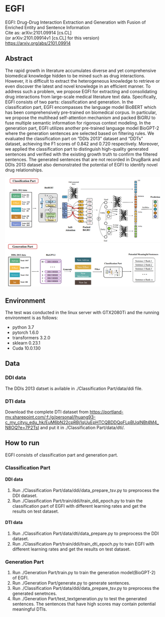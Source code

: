 # EGFI
EGFI: Drug-Drug Interaction Extraction and Generation with Fusion of Enriched Entity and Sentence Information  
Cite as:	arXiv:2101.09914 [cs.CL]  
         (or arXiv:2101.09914v1 [cs.CL] for this version)  
https://arxiv.org/abs/2101.09914
## Abstract
The rapid growth in literature accumulates diverse and yet comprehensive biomedical knowledge hidden to be mined such as drug interactions. However, it is difficult to extract the heterogeneous knowledge to retrieve or even discover the latest and novel knowledge in an efficient manner. To address such a problem, we propose EGFI for extracting and consolidating drug interactions from large-scale medical literature text data. Specifically, EGFI consists of two parts: classification and generation. In the classification part, EGFI encompasses the language model BioBERT which has been comprehensively pre-trained on biomedical corpus. In particular, we propose the multihead self-attention mechanism and packed BiGRU to fuse multiple semantic information for rigorous context modeling. In the generation part, EGFI utilizes another pre-trained language model BioGPT-2 where the generation sentences are selected based on filtering rules. We evaluated the classification part on “DDIs 2013” dataset and “DDTs” dataset, achieving the F1 scores of 0.842 and 0.720 respectively. Moreover, we applied the classification part to distinguish high-quality generated sentences and verified with the existing growth truth to confirm the filtered sentences. The generated sentences that are not recorded in DrugBank and DDIs 2013 dataset also demonstrated the potential of EGFI to identify novel drug relationships.

![image](https://github.com/Layne-Huang/EGFI/blob/main/Classification_part.png)
![image](https://github.com/Layne-Huang/EGFI/blob/main/Generation_part.png)
<!-- ## Model Structure
<div align="center">
<p><img src="Classification Part.pdf" width="800" /></p>
</div>

<div align="center">
<p><img src="GenerationPart.pdf" width="800" /></p>
</div> -->
## Environment
The test was conducted in the linux server with GTX2080Ti and the running environment is as follows:
* python 3.7
* pytorch 1.6.0
* transformers 3.2.0
* sklearn 0.23.1
* Cuda 10.0.130
## Data
### DDI data
The DDIs 2013 datset is avilable in ./Classification Part/data/ddi file.
### DTI data
Download the complete DTI dataset from https://portland-my.sharepoint.com/:f:/g/personal/lhuang93-c_my_cityu_edu_hk/EuM6bN22cpRBj1qUuEpHTCQBDDQqFLpBUqlNBt4M4_N8OQ?e=7P2TsI and put it in ./Classification Part/data/dti/.
## How to run
EGFI consists of classification part and generation part.
### Classification Part
#### DDI data
1. Run ./Classification Part/data/ddi/data_prepare_tsv.py to preprocess the DDI dataset.
2. Run ./Classification Part/train/ddi/train_ddi_epoch.py to train the classification part of EGFI with different learning rates and get the results on test dataset.
#### DTI data
1. Run ./Classification Part/data/dti/data_prepare.py to preprocess the DDI dataset.
2. Run ./Classification Part/train/ddi/train_dti_epoch.py to train EGFI with different learning rates and get the results on test dataset.
### Generation Part
1. Run ./Generation Part/train.py to train the generation model(BioGPT-2) of EGFI.
2. Run ./Generation Part/generate.py to generate sentences.
3. Run ./Classification Part/data/ddi/data_prepare_tsv.py to preprocess the generated senetnces.
4. Run ./Generation Part/test_textgeneration.py to test the generated sentences. The sentences that have high scores may contain potential meaningful DTIs.  
